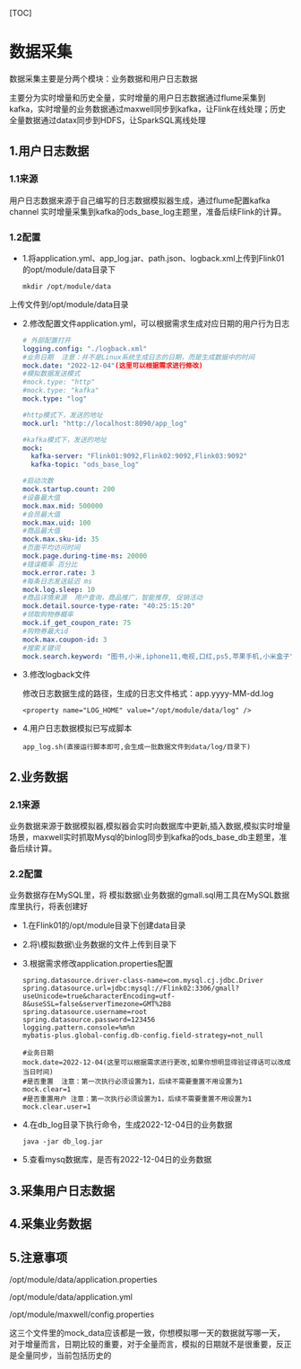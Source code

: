 [TOC]

# 数据采集

数据采集主要是分两个模块：业务数据和用户日志数据

主要分为实时增量和历史全量，实时增量的用户日志数据通过flume采集到kafka，实时增量的业务数据通过maxwell同步到kafka，让Flink在线处理；历史全量数据通过datax同步到HDFS，让SparkSQL离线处理

## 1.用户日志数据

### 1.1来源

用户日志数据来源于自己编写的日志数据模拟器生成，通过flume配置kafka channel 实时增量采集到kafka的ods_base_log主题里，准备后续Flink的计算。

### 1.2配置

- 1.将application.yml、app_log.jar、path.json、logback.xml上传到Flink01的opt/module/data目录下

  ```shell
  mkdir /opt/module/data
  ```

上传文件到/opt/module/data目录

- 2.修改配置文件application.yml，可以根据需求生成对应日期的用户行为日志

  ```yaml
  # 外部配置打开
  logging.config: "./logback.xml"
  #业务日期  注意：并不是Linux系统生成日志的日期，而是生成数据中的时间
  mock.date: "2022-12-04"(这里可以根据需求进行修改)
  #模拟数据发送模式
  #mock.type: "http"
  #mock.type: "kafka"
  mock.type: "log"
  
  #http模式下，发送的地址
  mock.url: "http://localhost:8090/app_log"
  
  #kafka模式下，发送的地址
  mock:
    kafka-server: "Flink01:9092,Flink02:9092,Flink03:9092"
    kafka-topic: "ods_base_log"
  
  #启动次数
  mock.startup.count: 200
  #设备最大值
  mock.max.mid: 500000
  #会员最大值
  mock.max.uid: 100
  #商品最大值
  mock.max.sku-id: 35
  #页面平均访问时间
  mock.page.during-time-ms: 20000
  #错误概率 百分比
  mock.error.rate: 3
  #每条日志发送延迟 ms
  mock.log.sleep: 10
  #商品详情来源  用户查询，商品推广，智能推荐, 促销活动
  mock.detail.source-type-rate: "40:25:15:20"
  #领取购物券概率
  mock.if_get_coupon_rate: 75
  #购物券最大id
  mock.max.coupon-id: 3
  #搜索关键词  
  mock.search.keyword: "图书,小米,iphone11,电视,口红,ps5,苹果手机,小米盒子"
  ```

- 3.修改logback文件

  修改日志数据生成的路径，生成的日志文件格式：app.yyyy-MM-dd.log

  ```shell
  <property name="LOG_HOME" value="/opt/module/data/log" />
  ```

- 4.用户日志数据模拟已写成脚本

  ```shell
  app_log.sh(直接运行脚本即可,会生成一批数据文件到data/log/目录下)
  ```

## 2.业务数据

### 2.1来源

业务数据来源于数据模拟器,模拟器会实时向数据库中更新,插入数据,模拟实时增量场景，maxwell实时抓取Mysql的binlog同步到kafka的ods_base_db主题里，准备后续计算。

### 2.2配置

业务数据存在MySQL里，将 模拟数据\业务数据的gmall.sql用工具在MySQL数据库里执行，将表创建好

- 1.在Flink01的/opt/module目录下创建data目录

- 2.将\模拟数据\业务数据的文件上传到目录下

- 3.根据需求修改application.properties配置

  ```shell
  spring.datasource.driver-class-name=com.mysql.cj.jdbc.Driver
  spring.datasource.url=jdbc:mysql://Flink02:3306/gmall?useUnicode=true&characterEncoding=utf-8&useSSL=false&serverTimezone=GMT%2B8
  spring.datasource.username=root
  spring.datasource.password=123456
  logging.pattern.console=%m%n
  mybatis-plus.global-config.db-config.field-strategy=not_null
  
  #业务日期
  mock.date=2022-12-04(这里可以根据需求进行更改,如果你想明显得验证得话可以改成当日时间)
  #是否重置  注意：第一次执行必须设置为1，后续不需要重置不用设置为1
  mock.clear=1
  #是否重置用户 注意：第一次执行必须设置为1，后续不需要重置不用设置为1
  mock.clear.user=1
  ```

- 4.在db_log目录下执行命令，生成2022-12-04日的业务数据

  ```shell
  java -jar db_log.jar
  ```

- 5.查看mysq数据库，是否有2022-12-04日的业务数据

## 3.采集用户日志数据

## 4.采集业务数据

## 5.注意事项

/opt/module/data/application.properties

 /opt/module/data/application.yml

/opt/module/maxwell/config.properties

这三个文件里的mock_data应该都是一致，你想模拟哪一天的数据就写哪一天，对于增量而言，日期比较的重要，对于全量而言，模拟的日期就不是很重要，反正是全量同步，当前包括历史的
